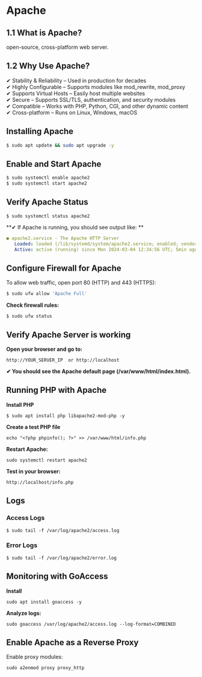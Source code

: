 # Apache

## 1.1 What is Apache?
open-source, cross-platform web server.

## 1.2 Why Use Apache?

✔ Stability & Reliability – Used in production for decades  
✔ Highly Configurable – Supports modules like mod_rewrite, mod_proxy  
✔ Supports Virtual Hosts – Easily host multiple websites  
✔ Secure – Supports SSL/TLS, authentication, and security modules  
✔ Compatible – Works with PHP, Python, CGI, and other dynamic content  
✔ Cross-platform – Runs on Linux, Windows, macOS  

## Installing Apache
```bash
$ sudo apt update && sudo apt upgrade -y
```

## Enable and Start Apache

```bash
$ sudo systemctl enable apache2
$ sudo systemctl start apache2
```

## Verify Apache Status
```
$ sudo systemctl status apache2
```

**✔ If Apache is running, you should see output like: ** 

```yaml
● apache2.service - The Apache HTTP Server
   Loaded: loaded (/lib/systemd/system/apache2.service; enabled; vendor preset: enabled)
   Active: active (running) since Mon 2024-03-04 12:34:56 UTC; 5min ago

```
## Configure Firewall for Apache
To allow web traffic, open port 80 (HTTP) and 443 (HTTPS):
``` bash
$ sudo ufw allow 'Apache Full'
```
**Check firewall rules:**
```
$ sudo ufw status
```

## Verify Apache Server is working
**Open your browser and go to:**
```
http://YOUR_SERVER_IP  or http://localhost
```
**✔ You should see the Apache default page (/var/www/html/index.html).**

## Running PHP with Apache

**Install PHP**
```
$ sudo apt install php libapache2-mod-php -y
```

**Create a test PHP file**
```
echo "<?php phpinfo(); ?>" >> /var/www/html/info.php
```
**Restart Apache:**
```
sudo systemctl restart apache2
```

**Test in your browser:**
```
http://localhost/info.php
```

## Logs

### Access Logs

```
$ sudo tail -f /var/log/apache2/access.log

```
### Error Logs
```
$ sudo tail -f /var/log/apache2/error.log
```
## Monitoring with GoAccess

**Install**
```
sudo apt install goaccess -y
```
**Analyze logs:**
```
sudo goaccess /var/log/apache2/access.log --log-format=COMBINED
```

## Enable Apache as a Reverse Proxy

Enable proxy modules:

```
sudo a2enmod proxy proxy_http

```

